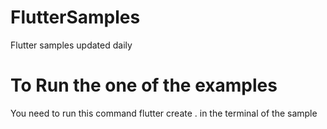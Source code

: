# FlutterSamples
Flutter samples updated daily 
# To Run the one of the examples 
You need to run this command flutter create . in the terminal of the sample
